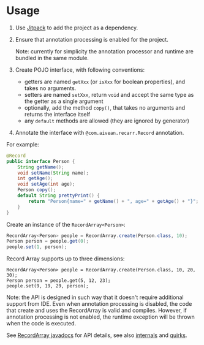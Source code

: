 # Usage

1. Use [Jitpack](https://jitpack.io/) to add the project as a dependency.
2. Ensure that annotation processing is enabled for the project.

   Note: currently for simplicity the annotation processor and runtime are bundled in the same module.

3. Create POJO interface, with following conventions:
    
   * getters are named `getXxx` (or `isXxx` for boolean properties),
      and takes no arguments.
   * setters are named `setXxx`, return `void` and accept the same 
      type as the getter as a single argument
   * optionally, add the method `copy()`, that takes no arguments 
      and returns the interface itself
   * any `default` methods are allowed (they are ignored by generator)

4. Annotate the interface with `@com.aivean.recarr.Record` annotation.

For example:
```java
@Record
public interface Person {
    String getName();
    void setName(String name);
    int getAge();
    void setAge(int age);
    Person copy();
    default String prettyPrint() {
        return "Person{name=" + getName() + ", age=" + getAge() + "}";
    }
}
```

Create an instance of the `RecordArray<Person>`:
```java
RecordArray<Person> people = RecordArray.create(Person.class, 10);
Person person = people.get(0);
people.set(1, person);
```

Record Array supports up to three dimensions:
```
RecordArray<Person> people = RecordArray.create(Person.class, 10, 20, 30);
Person person = people.get(5, 12, 23);
people.set(9, 19, 29, person);
```

Note: the API is designed in such way that it doesn't 
require additional support from IDE. Even when annotation processing is disabled,
the code that create and uses the RecordArray is valid and compiles. 
However, if annotation processing is not enabled, the runtime exception 
will be thrown when the code is executed.

See [RecordArray javadocs](../record-array/src/main/java/com/aivean/recarr/RecordArray.java)  for API details, see also [internals](internals.md) and [quirks](quirks.md).
